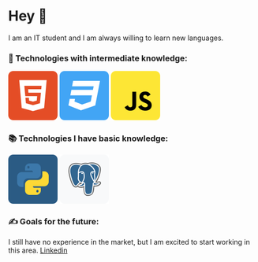 # Hey 🖖
I am an IT student and I am always willing to learn new languages.

### 🧠 Technologies with intermediate knowledge:
![html5](https://raw.githubusercontent.com/BrunoVBBoscoli/BrunoVBBoscoli/main/icons/html5.svg) ![css3](https://raw.githubusercontent.com/BrunoVBBoscoli/BrunoVBBoscoli/main/icons/css3.svg) ![javascript](https://raw.githubusercontent.com/BrunoVBBoscoli/BrunoVBBoscoli/main/icons/javascript.svg)

### 📚 Technologies I have basic knowledge: 
![python](https://raw.githubusercontent.com/BrunoVBBoscoli/BrunoVBBoscoli/main/icons/python.svg) ![postgressql](https://raw.githubusercontent.com/BrunoVBBoscoli/BrunoVBBoscoli/main/icons/postgresql.svg)

### ✍ Goals for the future:
I still have no experience in the market, but I am excited to start working in this area. [Linkedin](https://www.linkedin.com/in/bruno-villas-b%C3%B4as-boscoli-356943171/)
